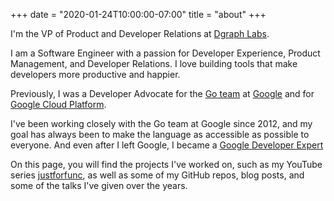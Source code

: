 +++
date = "2020-01-24T10:00:00-07:00"
title = "about"
+++

I'm the VP of Product and Developer Relations at [Dgraph Labs](https://dgraph.io).

I am a Software Engineer with a passion for Developer Experience,
Product Management, and Developer Relations. I love building tools
that make developers more productive and happier.

Previously, I was a Developer Advocate for the
[Go team](https://go.dev) at [Google](https://google.com) and for
[Google Cloud Platform](https://cloud.google.com).

I've been working closely with the Go team at Google since 2012, and my
goal has always been to make the language as accessible as possible to everyone.
And even after I left Google, I became a
[Google Developer Expert](https://developers.google.com/community/experts/directory/profile/profile-francesc_campoy)

On this page, you will find the projects I've worked on, such as
my YouTube series [justforfunc](https://youtube.com/c/justforfunc),
as well as some of my GitHub repos, blog posts, and some of the talks
I've given over the years.
